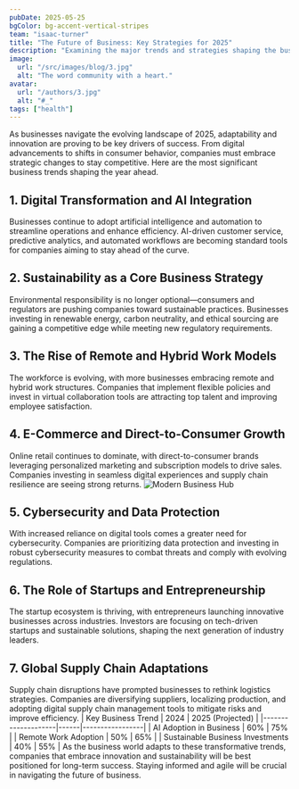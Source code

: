 ```yaml
---
pubDate: 2025-05-25
bgColor: bg-accent-vertical-stripes
team: "isaac-turner"
title: "The Future of Business: Key Strategies for 2025"
description: "Examining the major trends and strategies shaping the business landscape in 2025, from digital transformation to sustainability initiatives."
image:
  url: "/src/images/blog/3.jpg"
  alt: "The word community with a heart."
avatar:
  url: "/authors/3.jpg"
  alt: "#_"
tags: ["health"]
---
```


As businesses navigate the evolving landscape of 2025, adaptability and innovation are proving to be key drivers of success. From digital advancements to shifts in consumer behavior, companies must embrace strategic changes to stay competitive. Here are the most significant business trends shaping the year ahead.

## 1. Digital Transformation and AI Integration

Businesses continue to adopt artificial intelligence and automation to streamline operations and enhance efficiency. AI-driven customer service, predictive analytics, and automated workflows are becoming standard tools for companies aiming to stay ahead of the curve.

## 2. Sustainability as a Core Business Strategy

Environmental responsibility is no longer optional—consumers and regulators are pushing companies toward sustainable practices. Businesses investing in renewable energy, carbon neutrality, and ethical sourcing are gaining a competitive edge while meeting new regulatory requirements.

## 3. The Rise of Remote and Hybrid Work Models

The workforce is evolving, with more businesses embracing remote and hybrid work structures. Companies that implement flexible policies and invest in virtual collaboration tools are attracting top talent and improving employee satisfaction.

## 4. E-Commerce and Direct-to-Consumer Growth

Online retail continues to dominate, with direct-to-consumer brands leveraging personalized marketing and subscription models to drive sales. Companies investing in seamless digital experiences and supply chain resilience are seeing strong returns.
![Modern Business Hub](https://images.unsplash.com/photo-1519891880039-45e173a95f14?q=80&w=2664&auto=format&fit=crop&ixlib=rb-4.0.3&ixid=M3wxMjA3fDB8MHxwaG90by1wYWdlfHx8fGVufDB8fHx8fA%3D%3D)

## 5. Cybersecurity and Data Protection

With increased reliance on digital tools comes a greater need for cybersecurity. Companies are prioritizing data protection and investing in robust cybersecurity measures to combat threats and comply with evolving regulations.

## 6. The Role of Startups and Entrepreneurship

The startup ecosystem is thriving, with entrepreneurs launching innovative businesses across industries. Investors are focusing on tech-driven startups and sustainable solutions, shaping the next generation of industry leaders.

## 7. Global Supply Chain Adaptations

Supply chain disruptions have prompted businesses to rethink logistics strategies. Companies are diversifying suppliers, localizing production, and adopting digital supply chain management tools to mitigate risks and improve efficiency.
| Key Business Trend | 2024 | 2025 (Projected) |
|--------------------|------|-----------------|
| AI Adoption in Business | 60% | 75% |
| Remote Work Adoption | 50% | 65% |
| Sustainable Business Investments | 40% | 55% |
As the business world adapts to these transformative trends, companies that embrace innovation and sustainability will be best positioned for long-term success. Staying informed and agile will be crucial in navigating the future of business.
